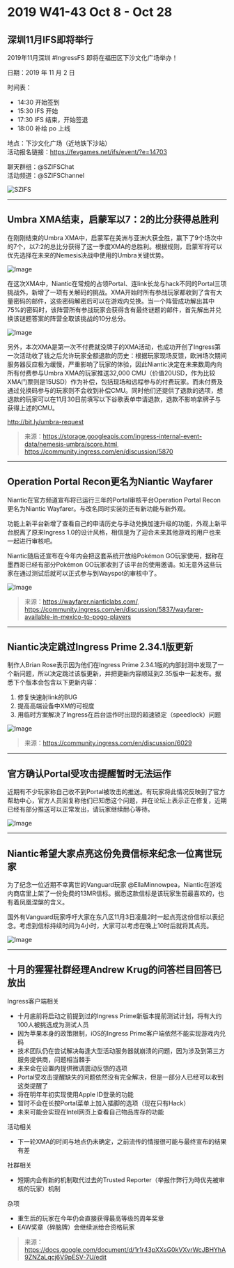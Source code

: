 # 2019 W41-43 Oct 8 - Oct 28

## 深圳11月IFS即将举行

2019年11月深圳 #IngressFS 即将在福田区下沙文化广场举办！

日期：2019 年 11 月 2 日

时间表：

- 14:30 开始签到
- 15:30 IFS 开始
- 17:30 IFS 结束，开始签退
- 18:00 补给 po 上线

地点：下沙文化广场（近地铁下沙站）  
活动报名链接：<https://fevgames.net/ifs/event/?e=14703>

聊天群组：@SZIFSChat  
活动频道：@SZIFSChannel

![SZIFS](Images/IFS.jpg)

---

## Umbra XMA结束，启蒙军以7：2的比分获得总胜利

在刚刚结束的Umbra XMA中，启蒙军在美洲与亚洲大获全胜，赢下了9个场次中的7个，以7:2的总比分获得了这一季度XMA的总胜利。根据规则，启蒙军将可以优先选择在未来的Nemesis决战中使用的Umbra关键优势。

![Image](Images/Umbra_result.jpg)

在这次XMA中，Niantic在常规的占领Portal、连link长龙与hack不同的Portal三项挑战外，新增了一项有关解码的挑战。XMA开始时所有参战玩家都收到了含有大量密码的邮件，这些密码解密后可以在游戏内兑换。当一个阵营成功解出其中75%的密码时，该阵营所有参战玩家会获得含有最终谜题的邮件，首先解出并兑换该谜题答案的阵营全取该挑战的10分总分。

![Image](Images/Umbra_rule.jpg)

另外，本次XMA是第一次不付费就没牌子的XMA活动，也成功开创了Ingress第一次活动收了钱之后允许玩家全额退款的历史：根据玩家现场反馈，欧洲场次期间服务器反应极为缓慢，严重影响了玩家的体验，因此Niantic决定在未来数周内向所有付费参与Umbra XMA的玩家推送32,000 CMU（价值20USD，作为比较XMA门票则是15USD）作为补偿，包括现场和远程参与的付费玩家。而未付费及通过兑换码参与的玩家则不会收到补偿CMU。同时他们还提供了退款的选项，想退款的玩家可以在11月30日前填写以下谷歌表单申请退款，退款不影响拿牌子与获得上述的CMU。

<http://bit.ly/umbra-request>

> 来源：<https://storage.googleapis.com/ingress-internal-event-data/nemesis-umbra/score.html>, <https://community.ingress.com/en/discussion/5870>

---

## Operation Portal Recon更名为Niantic Wayfarer

Niantic在官方频道宣布将已运行三年的Portal审核平台Operation Portal Recon更名为Niantic Wayfarer。与改名同时实装的还有新功能与新外观。

功能上新平台新增了查看自己的申请历史与手动兑换加速升级的功能，外观上新平台脱离了原来Ingress 1.0的设计风格，相信是为了迎合未来其他游戏的用户也来一起进行审核吧。

Niantic随后还宣布在今年内会把这套系统开放给Pokémon GO玩家使用，据称在墨西哥已经有部分Pokémon GO玩家收到了该平台的使用邀请。如无意外这些玩家在通过测试后就可以正式参与到Wayspot的审核中了。

![Image](Images/wf.jpg)

> 来源：<https://wayfarer.nianticlabs.com/>, <https://community.ingress.com/en/discussion/5837/wayfarer-available-in-mexico-to-pogo-players>

---

## Niantic决定跳过Ingress Prime 2.34.1版更新

制作人Brian Rose表示因为他们在Ingress Prime 2.34.1版的内部封测中发现了一个新问题，所以决定跳过该版更新，并把更新内容顺延到2.35版中一起发布。据悉下个版本会包含以下更新内容：

1. 修复快速射link的BUG
2. 提高高端设备中XM的可视度
3. 用临时方案解决了Ingress在后台运作时出现的超速锁定（speedlock）问题

![Image](Images/2.34.jpg)

> 来源：<https://community.ingress.com/en/discussion/6029>

---

## 官方确认Portal受攻击提醒暂时无法运作

近期有不少玩家称自己收不到Portal被攻击的推送。有玩家将此情况反映到了官方帮助中心，官方人员回复称他们已知悉这个问题，并在论坛上表示正在修复，近期已经有部分推送可以正常发出，请玩家继续耐心等待。

![Image](Images/noti.jpg)

---

## Niantic希望大家点亮这份免费信标来纪念一位离世玩家

为了纪念一位近期不幸离世的Vanguard玩家 @EllaMinnowpea，Niantic在游戏内商店里上架了一份免费的13MR信标。据悉这款信标是该玩家生前最喜欢的，也有着凤凰涅槃的含义。

国外有Vanguard玩家呼吁大家在东八区11月3日凌晨2时一起点亮这份信标以表纪念。考虑到信标持续时间为4小时，大家可以考虑在晚上10时后就将其点亮。

![Image](Images/beacon.jpg)

---

## 十月的猩猩社群经理Andrew Krug的问答栏目回答已放出

Ingress客户端相关

- 十月底前将启动之前提到过的Ingress Prime新版本提前测试计划，将有大约100人被挑选成为测试人员
- 因为苹果本身的政策限制，iOS的Ingress Prime客户端依然不能实现游戏内兑码
- 技术团队仍在尝试解决每逢大型活动服务器就崩溃的问题，因为涉及到第三方服务提供商，问题相当棘手
- 未来会在设置内提供微调震动反馈的选项
- Portal受攻击提醒缺失的问题依然没有完全解决，但是一部分人已经可以收到这类提醒了
- 将在明年年初实现使用Apple ID登录的功能
- 暂时不会在长按Portal菜单上加入插脚的选项（现在只有Hack）
- 未来可能会实现在Intel网页上查看自己物品库存的功能

活动相关

- 下一轮XMA的时间与地点仍未确定，之前流传的情报很可能与最终宣布的结果有差

社群相关

- 短期内会有新的机制取代过去的Trusted Reporter（举报作弊行为時优先被审核的玩家）机制

杂项

- 重生后的玩家在今年仍会直接获得最高等级的周年奖章
- EAW奖章（碎脑牌）会继续派给合资格玩家

> 来源：<https://docs.google.com/document/d/1r1r43pXXsG0kVXvrWcJBHYhA9ZNZaLqcj6V9pESV-7U/edit>
